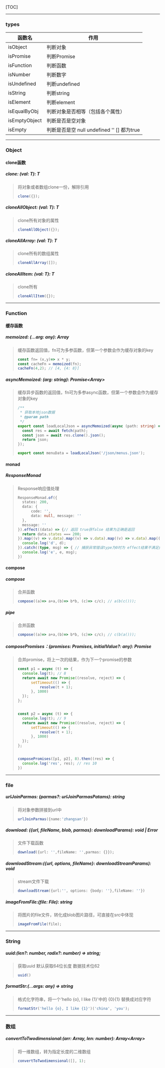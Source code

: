 [TOC]

------

### types

| 函数名        | 作用                                       |
| ------------- | ------------------------------------------ |
| isObject      | 判断对象                                   |
| isPromise     | 判断Promise                                |
| isFunction    | 判断函数                                   |
| isNumber      | 判断数字                                   |
| isUndefined   | 判断undefined                              |
| isString      | 判断string                                 |
| isElement     | 判断element                                |
| isEqualByObj  | 判断对象是否相等（包括各个属性）           |
| isEmptyObject | 判断是否是空对象                           |
| isEmpty       | 判断是否是空 null undefined '' [] 都为true |



------

### Object

#### clone函数

##### clone: <T>(val: T): T

> 将对象或者数组clone一份，解除引用
>
> ```typescript
> clone({});
> ```

##### cloneAllObject: <T>(val: T): T

> clone所有对象的属性
>
> ```typescript
> cloneAllObject({});
> ```

##### cloneAllArray: <T>(val: T): T

> clone所有的数组属性
>
> ```typescript
> cloneAllArray([]);
> ```

##### cloneAllItem: <T>(val: T): T

> clone所有
>
> ```typescript
> cloneAllItem({});
> ```



------

### Function

#### 缓存函数

##### memoized: (...arg: any): Array<any>  

> 缓存函数返回值，fn可为多参函数，但第一个参数会作为缓存对象的key
>
> ```typescript
> const fn= (x,y)=> x * y;
> const cacheFn = memoized(fn);
> cacheFn(4,2); // [4, {4: 8}]
> ```

##### asyncMemoized:  (arg: string): Promise<Array<any>>

> 缓存异步函数的返回值，fn可为多参async函数，但第一个参数会作为缓存对象的key
>
> ```typescript
> /**
>  * 获取本地json数据
>  * @param path
>  */
> export const loadLocalJson = asyncMemoized(async (path: string) => {
> 	const res = await fetch(path);
> 	const json = await res.clone().json();
> 	return json;
> });
> 
> export const menuData = loadLocalJson('/json/menus.json');
> ```

#### monad

##### ResponseMonad

> Response响应值处理
>
> ```typescript
> ResponseMonad.of({
> 	states: 200,
> 	data: {
> 		code: '',
> 		data: null, message: ''
> 	},
> 	message: ''
> }).effect((data) => {// 返回 true获false 结果为正确是返回
> 	return data.states === 200;
> }).map((v) => v.data).map((v) => v.data).map((v) => v.data).map((v) => v.data).chain((d) => {
> 	console.log('d', d);
> }).catch((type, msg) => { // 捕获异常错误type为0时为 effect结果不满足报错  type为1是为map解构出错
> 	console.log('e', e, msg);
> })
> ```

#### compose

##### compose

> 合并函数
>
> ```typescript
> compose((a)=> a+a,(b)=> b*b, (c)=> c/c); // a(b(c()));
> ```

##### pipe

> 合并函数
>
> ```typescript
> compose((a)=> a+a,(b)=> b*b, (c)=> c/c); // c(b(a()));
> ```

##### composePromises：(promises: Promises, initialValue?: any): Promise<void>

> 合并promise，将上一次的结果，作为下一个promise的参数
>
> ```typescript
> const p1 = async (t) => {
> 	console.log(t); // 8
> 	return await new Promise((resolve, reject) => {
> 		setTimeout(() => {
> 			resolve(t + 1);
> 		}, 1000)
> 	});
> };
> 
> 
> const p2 = async (t) => {
> 	console.log(t); // 9
> 	return await new Promise((resolve, reject) => {
> 		setTimeout(() => {
> 			resolve(t + 1);
> 		}, 1000)
> 	});
> };
> 
> 
> composePromises([p1, p2], 8).then((res) => {
> 	console.log('res', res); // res 10
> })
> ```



------

### file

##### urlJoinParmas: (parmas?: urlJoinParmasPatams): string

> 将对象参数拼接到url中
>
> ```typescript
> urlJoinParmas({name:'zhangsan'})
> ```

##### download: ({url, fileName, blob, parmas}: downloadParams): void \| Error

> 文件下载函数
>
> ```typescript
> download({url: '',fileName: '',parmas: {}});
> ```

##### downloadStream:({url, options, fileName}: downloadStreamParams): void

> stream文件下载
>
> ```typescript
> downloadStream({url:'', options: {body: ''},fileName: ''})
> ```

##### imageFromFile:(file: File): string

> 将图片的file文件，转化成blob图片路径，可直接在src中体现
>
> ```typescript
> imageFromFile(file);
> ```



------

### String

##### uuid:(len?: number, radix?: number) => string;

> 获取uuid 默认获取64位长度 数据技术位62
>
> ```typescript
> uuid()
> ```

##### formatStr:(...args: any) => string

> 格式化字符串，将一个'hello {o}, I like {1}'中的 {0}{1} 替换成对应字符
>
> ```typescript
> formatStr('hello {o}, I like {1}')('china', 'you');
> ```



------

### 数组

##### convertToTwodimensional:(arr: Array<any>, len: number): Array<Array<any>>

> 将一维数组，转为指定长度的二维数组
>
> ```typescript
> convertToTwodimensional([], 1);
> ```